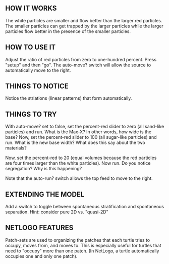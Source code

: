 ## HOW IT WORKS

The white particles are smaller and flow better than the larger red particles. The smaller particles can get trapped by the larger particles while the larger particles flow better in the presence of the smaller particles.

## HOW TO USE IT

Adjust the ratio of red particles from zero to one-hundred percent. Press "setup" and then "go". The auto-move? switch will allow the source to automatically move to the right.

## THINGS TO NOTICE

Notice the striations (linear patterns) that form automatically.

## THINGS TO TRY

With auto-move? set to false, set the percent-red slider to zero (all sand-like particles) and run. What is the Max-X? In other words, how wide is the base? Now, set the percent-red slider to 100 (all sugar-like particles) and run. What is the new base width? What does this say about the two materials?

Now, set the percent-red to 20 (equal volumes because the red particles are four times larger than the white particles). Now run. Do you notice segregation? Why is this happening?

Note that the auto-run? switch allows the top feed to move to the right.

## EXTENDING THE MODEL

Add a switch to toggle between spontaneous stratification and spontaneous separation. Hint: consider pure 2D vs. "quasi-2D"

## NETLOGO FEATURES

Patch-sets are used to organizing the patches that each turtle tries to occupy, moves from, and moves to. This is especially useful for turtles that need to "occupy" more than one patch. (In NetLogo, a turtle automatically occupies one and only one patch).
